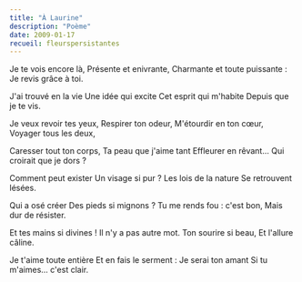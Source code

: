 ```yaml
---
title: "À Laurine"
description: "Poème"
date: 2009-01-17
recueil: fleurspersistantes
---
```


Je te vois encore là,
Présente et enivrante,
Charmante et toute puissante :
Je revis grâce à toi.

J'ai trouvé en la vie
Une idée qui excite
Cet esprit qui m'habite
Depuis que je te vis.

Je veux revoir tes yeux,
Respirer ton odeur,
M'étourdir en ton cœur,
Voyager tous les deux,

Caresser tout ton corps,
Ta peau que j'aime tant
Effleurer en rêvant...
Qui croirait que je dors ?

Comment peut exister
Un visage si pur ?
Les lois de la nature
Se retrouvent lésées.

Qui a osé créer
Des pieds si mignons ?
Tu me rends fou : c'est bon,
Mais dur de résister.

Et tes mains si divines !
Il n'y a pas autre mot.
Ton sourire si beau,
Et l'allure câline.

Je t'aime toute entière
Et en fais le serment :
Je serai ton amant
Si tu m'aimes... c'est clair.
